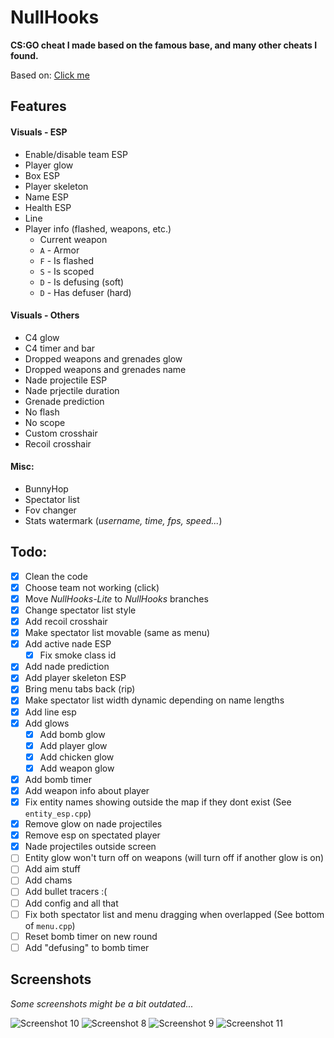 # NullHooks
**CS:GO cheat I made based on the famous base, and many other cheats I found.**

Based on: [Click me](REFERENCES.md)

## Features
#### Visuals - ESP
- Enable/disable team ESP
- Player glow
- Box ESP
- Player skeleton
- Name ESP
- Health ESP
- Line
- Player info (flashed, weapons, etc.)
    - Current weapon
    - `A` - Armor
    - `F` - Is flashed
    - `S` - Is scoped
    - `D` - Is defusing (soft)
    - `D` - Has defuser (hard)

#### Visuals - Others
- C4 glow
- C4 timer and bar
- Dropped weapons and grenades glow
- Dropped weapons and grenades name
- Nade projectile ESP
- Nade prjectile duration
- Grenade prediction
- No flash
- No scope
- Custom crosshair
- Recoil crosshair

#### Misc:
- BunnyHop
- Spectator list
- Fov changer
- Stats watermark (*username, time, fps, speed...*)

## Todo:
- [X] Clean the code
- [X] Choose team not working (click)
- [X] Move *NullHooks-Lite* to *NullHooks* branches
- [X] Change spectator list style
- [X] Add recoil crosshair
- [X] Make spectator list movable (same as menu)
- [X] Add active nade ESP
	- [X] Fix smoke class id
- [X] Add nade prediction
- [X] Add player skeleton ESP
- [X] Bring menu tabs back (rip)
- [X] Make spectator list width dynamic depending on name lengths
- [X] Add line esp
- [X] Add glows 
	- [X] Add bomb glow
	- [X] Add player glow
	- [X] Add chicken glow
	- [X] Add weapon glow
- [X] Add bomb timer
- [X] Add weapon info about player
- [X] Fix entity names showing outside the map if they dont exist (See `entity_esp.cpp`)
- [X] Remove glow on nade projectiles
- [X] Remove esp on spectated player
- [X] Nade projectiles outside screen
- [ ] Entity glow won't turn off on weapons (will turn off if another glow is on)
- [ ] Add aim stuff
- [ ] Add chams
- [ ] Add bullet tracers :(
- [ ] Add config and all that
- [ ] Fix both spectator list and menu dragging when overlapped (See bottom of `menu.cpp`)
- [ ] Reset bomb timer on new round
- [ ] Add "defusing" to bomb timer

## Screenshots
*Some screenshots might be a bit outdated...*  

![Screenshot 10](screenshots/screenshot10.png)
![Screenshot 8](screenshots/screenshot8.png)
![Screenshot 9](screenshots/screenshot9.png)
![Screenshot 11](screenshots/screenshot11.png)
